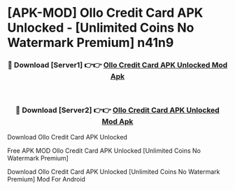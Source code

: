 # [APK-MOD] Ollo Credit Card APK Unlocked - [Unlimited Coins No Watermark Premium] n41n9



<div align="center">
<h3>🔴 Download [Server1] 👉👉 <a href="https://momento.my/?title=Ollo_Credit_Card_APK_Unlocked">Ollo Credit Card APK Unlocked Mod Apk</a></h3><br>

<h3>🔴 Download [Server2] 👉👉 <a href="https://momento.my/?title=Ollo_Credit_Card_APK_Unlocked">Ollo Credit Card APK Unlocked Mod Apk</a></h3>
</div>



Download Ollo Credit Card APK Unlocked 

Free APK MOD Ollo Credit Card APK Unlocked [Unlimited Coins No Watermark Premium]

Download Ollo Credit Card APK Unlocked [Unlimited Coins No Watermark Premium] Mod For Android
